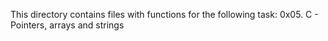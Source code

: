 This directory contains files with functions for the following task:
0x05. C - Pointers, arrays and strings
